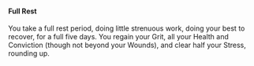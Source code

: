 #### Full Rest
You take a full rest period, doing little strenuous work, doing your best to recover, for a full five days. You regain your Grit, all your Health and Conviction (though not beyond your Wounds), and clear half your Stress, rounding up.
